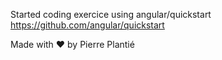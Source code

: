 Started coding exercice using angular/quickstart https://github.com/angular/quickstart

Made with ♥️ by Pierre Plantié
